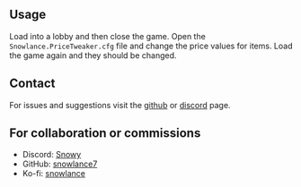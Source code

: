 ## Usage

Load into a lobby and then close the game. Open the `Snowlance.PriceTweaker.cfg` file and change the price values for items. Load the game again and they should be changed.

## Contact

For issues and suggestions visit the [github](https://github.com/snowlance7/MilkMolars) or [discord](https://discord.com/channels/1168655651455639582/1275890760247541760) page.

## For collaboration or commissions

- Discord: [Snowy](https://discord.com/users/327989194087727107)
- GitHub: [snowlance7](https://github.com/snowlance7)
- Ko-fi: [snowlance](https://ko-fi.com/snowlance)